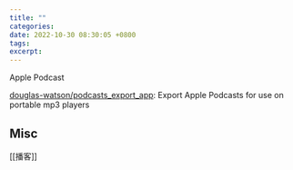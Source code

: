 ```yaml
---
title: ""
categories:
date: 2022-10-30 08:30:05 +0800
tags:
excerpt:
---
```



Apple Podcast

[douglas-watson/podcasts_export_app](https://github.com/douglas-watson/podcasts_export_app): Export Apple Podcasts for use on portable mp3 players




## Misc

[[播客]]
